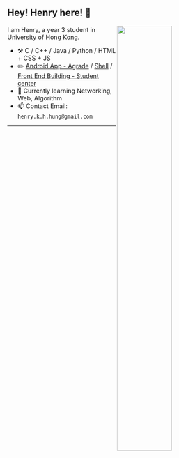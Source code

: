 

## Hey! Henry here! :wave:

[<img align="right" width="50%" src="https://github-readme-stats.vercel.app/api?username=Henryyy-Hung&theme=tokyonight">](https://github-readme-stats.vercel.app/api?username=Henryyy-Hung&theme=tokyonight)

I am Henry, a year 3 student in University of Hong Kong.

- :hammer_and_pick: C / C++ / Java / Python / HTML + CSS + JS
- :pencil2: [Android App - Agrade](https://github.com/Henryyy-Hung/HKU-COMP3330-AGrade) / [Shell](https://github.com/Henryyy-Hung/HKU-COMP3230-Shell) / [Front End Building - Student center](https://github.com/Henryyy-Hung/HKU-COMP3278-StudentCenter)
- :seedling: Currently learning Networking, Web, Algorithm
- 📫 Contact Email: `henry.k.h.hung@gmail.com`


---


<!--
![](https://github-readme-stats.vercel.app/api?username=Henryyy-Hung&theme=tokyonight)

**Henryyy-Hung/Henryyy-Hung** is a ✨ _special_ ✨ repository because its `README.md` (this file) appears on your GitHub profile.

Here are some ideas to get you started:

- 🔭 I’m currently working on ...
- 🌱 I’m currently learning ...
- 👯 I’m looking to collaborate on ...
- 🤔 I’m looking for help with ...
- 💬 Ask me about ...
- 📫 How to reach me: ...
- 😄 Pronouns: ...
- ⚡ Fun fact: ...
-->
